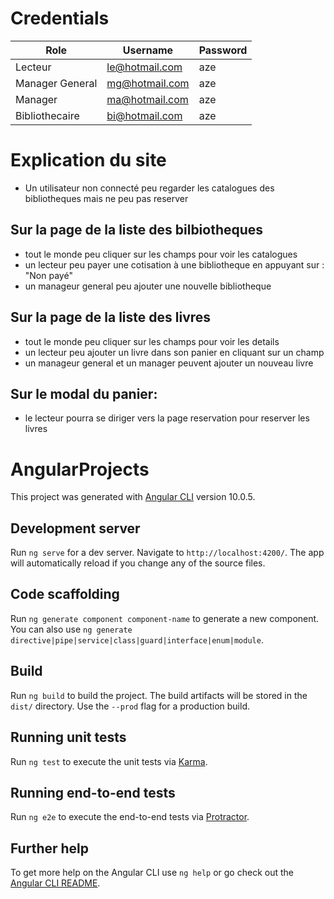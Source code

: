 # Credentials
| Role  | Username | Password |
| ------------- | ------------- | ------------- |
| Lecteur  | le@hotmail.com | aze |
| Manager General  | mg@hotmail.com | aze |
| Manager  | ma@hotmail.com | aze |
| Bibliothecaire  | bi@hotmail.com | aze |


# Explication du site

- Un utilisateur non connecté peu regarder les catalogues des bibliotheques mais ne peu pas reserver

## Sur la page de la liste des bilbiotheques
- tout le monde peu cliquer sur les champs pour voir les catalogues  
- un lecteur peu payer une cotisation à une bibliotheque en appuyant sur : "Non payé"  
- un manageur general peu ajouter une nouvelle bibliotheque  
                                           
## Sur la page de la liste des livres
- tout le monde peu cliquer sur les champs pour voir les details  
- un lecteur peu ajouter un livre dans son panier en cliquant sur un champ  
- un manageur general et un manager peuvent ajouter un nouveau livre

## Sur le modal du panier:
- le lecteur pourra se diriger vers la page reservation pour reserver les livres 

                                    
                                    
                                    
                                    

# AngularProjects

This project was generated with [Angular CLI](https://github.com/angular/angular-cli) version 10.0.5.

## Development server

Run `ng serve` for a dev server. Navigate to `http://localhost:4200/`. The app will automatically reload if you change any of the source files.

## Code scaffolding

Run `ng generate component component-name` to generate a new component. You can also use `ng generate directive|pipe|service|class|guard|interface|enum|module`.

## Build

Run `ng build` to build the project. The build artifacts will be stored in the `dist/` directory. Use the `--prod` flag for a production build.

## Running unit tests

Run `ng test` to execute the unit tests via [Karma](https://karma-runner.github.io).

## Running end-to-end tests

Run `ng e2e` to execute the end-to-end tests via [Protractor](http://www.protractortest.org/).

## Further help

To get more help on the Angular CLI use `ng help` or go check out the [Angular CLI README](https://github.com/angular/angular-cli/blob/master/README.md).
